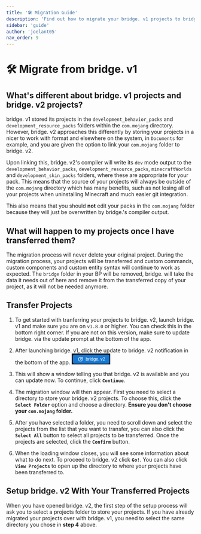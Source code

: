 ```yaml
---
title: '🛠 Migration Guide'
description: 'Find out how to migrate your bridge. v1 projects to bridge. v2!'
sidebar: 'guide'
author: 'joelant05'
nav_order: 9
---
```


# 🛠 Migrate from bridge. v1

## What's different about bridge. v1 projects and bridge. v2 projects?

bridge. v1 stored its projects in the `development_behavior_packs` and `development_resource_packs` folders within the `com.mojang` directory. However, bridge. v2 approaches this differently by storing your projects in a nicer to work with format and elsewhere on the system, in `Documents` for example, and you are given the option to link your `com.mojang` folder to bridge. v2.

Upon linking this, bridge. v2's compiler will write its `dev` mode output to the `development_behavior_packs`, `development_resource_packs`, `minecraftWorlds` and `development_skin_packs` folders, where these are appropriate for your pack. This means that the source of your projects will always be outside of the `com.mojang` directory which has many benefits, such as not losing all of your projects when uninstalling Minecraft and much easier git integration.

This also means that you should **not** edit your packs in the `com.mojang` folder because they will just be overwritten by bridge.'s compiler output.

## What will happen to my projects once I have transferred them?

The migration process will never delete your original project. During the migration process, your projects will be transferred and custom commands, custom components and custom entity syntax will continue to work as expected. The `bridge` folder in your BP will be removed, bridge. will take the data it needs out of here and remove it from the transferred copy of your project, as it will not be needed anymore.

## Transfer Projects

1. To get started with tranferring your projects to bridge. v2, launch bridge. v1 and make sure you are on `v1.8.0` or higher. You can check this in the bottom right corner. If you are not on this version, make sure to update bridge. via the update prompt at the bottom of the app.

2. After launching bridge. v1, click the update to bridge. v2 notification in the bottom of the app. ![Update to v2 prompt](./migration-guide-1.png)

3. This will show a window telling you that bridge. v2 is available and you can update now. To continue, click **`Continue`**.

4. The migration window will then appear. First you need to select a directory to store your bridge. v2 projects. To choose this, click the **`Select Folder`** option and choose a directory. **Ensure you don't choose your `com.mojang` folder.**

5. After you have selected a folder, you need to scroll down and select the projects from the list that you want to transfer, you can also click the **`Select All`** button to select all projects to be transferred. Once the projects are selected, click the **`Confirm`** button.

6. When the loading window closes, you will see some information about what to do next. To proceed to bridge. v2 click **`Go!`**. You can also click **`View Projects`** to open up the directory to where your projects have been transferred to.

## Setup bridge. v2 With Your Transferred Projects

When you have opened bridge. v2, the first step of the setup process will ask you to select a projects folder to store your projects. If you have already migrated your projects over with bridge. v1, you need to select the same directory you chose in **step 4** above.
